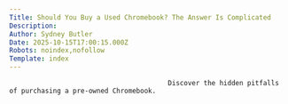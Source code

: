 ```yaml
---
Title: Should You Buy a Used Chromebook? The Answer Is Complicated
Description: 
Author: Sydney Butler
Date: 2025-10-15T17:00:15.000Z
Robots: noindex,nofollow
Template: index
---
```


                                            Discover the hidden pitfalls of purchasing a pre-owned Chromebook.
                                        